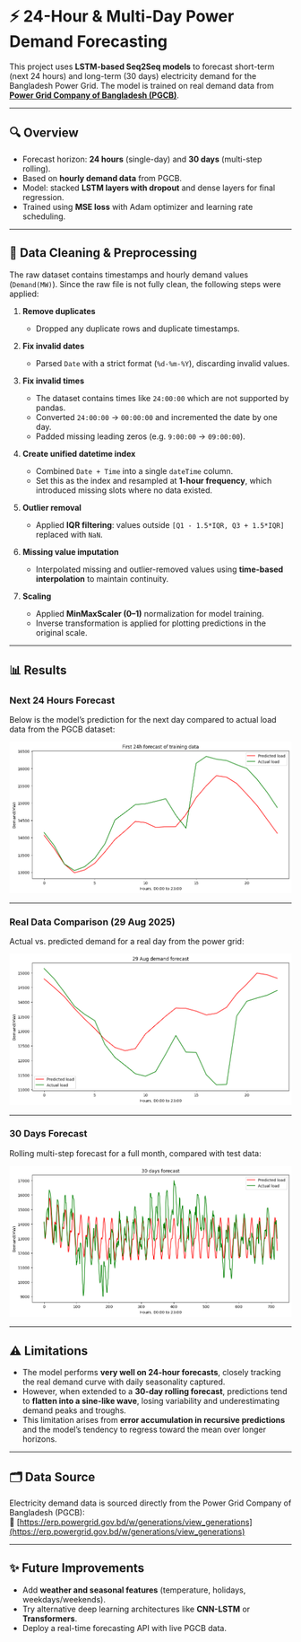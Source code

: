 # ⚡ 24-Hour & Multi-Day Power Demand Forecasting  

This project uses **LSTM-based Seq2Seq models** to forecast short-term (next 24 hours) and long-term (30 days) electricity demand for the Bangladesh Power Grid. The model is trained on real demand data from **[Power Grid Company of Bangladesh (PGCB)](https://erp.powergrid.gov.bd/w/generations/view_generations)**.  

---

## 🔍 Overview  
- Forecast horizon: **24 hours** (single-day) and **30 days** (multi-step rolling).  
- Based on **hourly demand data** from PGCB.  
- Model: stacked **LSTM layers with dropout** and dense layers for final regression.  
- Trained using **MSE loss** with Adam optimizer and learning rate scheduling.  

---

## 🧹 Data Cleaning & Preprocessing  

The raw dataset contains timestamps and hourly demand values (`Demand(MW)`). Since the raw file is not fully clean, the following steps were applied:  

1. **Remove duplicates**  
   - Dropped any duplicate rows and duplicate timestamps.  

2. **Fix invalid dates**  
   - Parsed `Date` with a strict format (`%d-%m-%Y`), discarding invalid values.  

3. **Fix invalid times**  
   - The dataset contains times like `24:00:00` which are not supported by pandas.  
   - Converted `24:00:00` → `00:00:00` and incremented the date by one day.  
   - Padded missing leading zeros (e.g. `9:00:00` → `09:00:00`).  

4. **Create unified datetime index**  
   - Combined `Date + Time` into a single `dateTime` column.  
   - Set this as the index and resampled at **1-hour frequency**, which introduced missing slots where no data existed.  

5. **Outlier removal**  
   - Applied **IQR filtering**: values outside `[Q1 - 1.5*IQR, Q3 + 1.5*IQR]` replaced with `NaN`.  

6. **Missing value imputation**  
   - Interpolated missing and outlier-removed values using **time-based interpolation** to maintain continuity.  

7. **Scaling**  
   - Applied **MinMaxScaler (0–1)** normalization for model training.  
   - Inverse transformation is applied for plotting predictions in the original scale.  

---

## 📊 Results  

### Next 24 Hours Forecast  
Below is the model’s prediction for the next day compared to actual load data from the PGCB dataset:  

![24h_forecast](plots/24h_forecast.png)  

---

### Real Data Comparison (29 Aug 2025)  
Actual vs. predicted demand for a real day from the power grid:  

![29aug_forecast](plots/29aug_forecast.png)  

---

### 30 Days Forecast  
Rolling multi-step forecast for a full month, compared with test data:  

![30days_forecast](plots/30days_forecast.png)  

---

## ⚠️ Limitations  

- The model performs **very well on 24-hour forecasts**, closely tracking the real demand curve with daily seasonality captured.  
- However, when extended to a **30-day rolling forecast**, predictions tend to **flatten into a sine-like wave**, losing variability and underestimating demand peaks and troughs.  
- This limitation arises from **error accumulation in recursive predictions** and the model’s tendency to regress toward the mean over longer horizons.  

---

## 🗂 Data Source  
Electricity demand data is sourced directly from the Power Grid Company of Bangladesh (PGCB):  
🔗 [https://erp.powergrid.gov.bd/w/generations/view_generations](https://erp.powergrid.gov.bd/w/generations/view_generations)  

---

## ✨ Future Improvements  
- Add **weather and seasonal features** (temperature, holidays, weekdays/weekends).  
- Try alternative deep learning architectures like **CNN-LSTM** or **Transformers**.  
- Deploy a real-time forecasting API with live PGCB data.  
